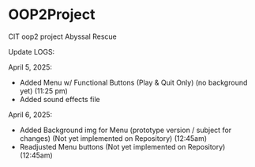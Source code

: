 # OOP2Project
CIT oop2 project
Abyssal Rescue

Update LOGS:

April 5, 2025:
- Added Menu w/ Functional Buttons (Play & Quit Only) (no background yet) (11:25 pm)
- Added sound effects file

April 6, 2025:
- Added Background img for Menu (prototype version / subject for changes) (Not yet implemented on Repository) (12:45am)
- Readjusted Menu buttons (Not yet implemented on Repository) (12:45am)
